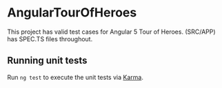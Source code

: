 # AngularTourOfHeroes

This project has valid test cases for Angular 5 Tour of Heroes. (SRC/APP) has SPEC.TS files throughout.

## Running unit tests

Run `ng test` to execute the unit tests via [Karma](https://karma-runner.github.io).
